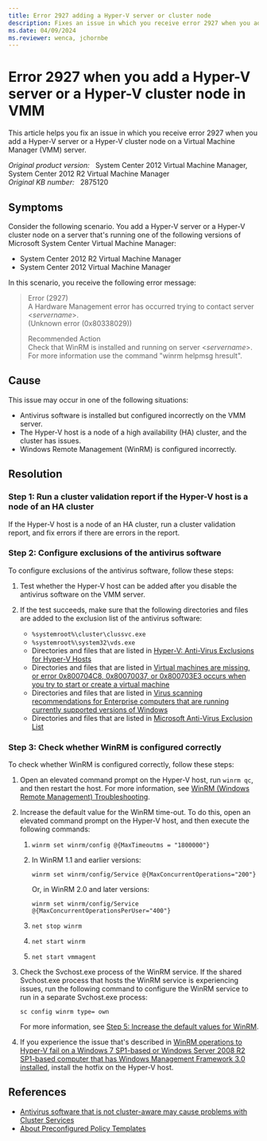 ```yaml
---
title: Error 2927 adding a Hyper-V server or cluster node
description: Fixes an issue in which you receive error 2927 when you add a Hyper-V server or a Hyper-V cluster node on a Virtual Machine Manager server.
ms.date: 04/09/2024
ms.reviewer: wenca, jchornbe
---
```

# Error 2927 when you add a Hyper-V server or a Hyper-V cluster node in VMM

This article helps you fix an issue in which you receive error 2927 when you add a Hyper-V server or a Hyper-V cluster node on a Virtual Machine Manager (VMM) server.

_Original product version:_ &nbsp; System Center 2012 Virtual Machine Manager, System Center 2012 R2 Virtual Machine Manager  
_Original KB number:_ &nbsp; 2875120

## Symptoms

Consider the following scenario. You add a Hyper-V server or a Hyper-V cluster node on a server that's running one of the following versions of Microsoft System Center Virtual Machine Manager:

- System Center 2012 R2 Virtual Machine Manager
- System Center 2012 Virtual Machine Manager

In this scenario, you receive the following error message:

> Error (2927)  
> A Hardware Management error has occurred trying to contact server <*servername*>.  
> (Unknown error (0x80338029))
>
> Recommended Action  
> Check that WinRM is installed and running on server <*servername*>. For more information use the command "winrm helpmsg hresult".

## Cause

This issue may occur in one of the following situations:

- Antivirus software is installed but configured incorrectly on the VMM server.
- The Hyper-V host is a node of a high availability (HA) cluster, and the cluster has issues.
- Windows Remote Management (WinRM) is configured incorrectly.

## Resolution

### Step 1: Run a cluster validation report if the Hyper-V host is a node of an HA cluster

If the Hyper-V host is a node of an HA cluster, run a cluster validation report, and fix errors if there are errors in the report.

### Step 2: Configure exclusions of the antivirus software

To configure exclusions of the antivirus software, follow these steps:

1. Test whether the Hyper-V host can be added after you disable the antivirus software on the VMM server.
2. If the test succeeds, make sure that the following directories and files are added to the exclusion list of the antivirus software:

   - `%systemroot%\cluster\clussvc.exe`
   - `%systemroot%\system32\vds.exe`
   - Directories and files that are listed in [Hyper-V: Anti-Virus Exclusions for Hyper-V Hosts](https://social.technet.microsoft.com/wiki/contents/articles/2179.hyper-v-anti-virus-exclusions-for-hyper-v-hosts.aspx)
   - Directories and files that are listed in [Virtual machines are missing, or error 0x800704C8, 0x80070037, or 0x800703E3 occurs when you try to start or create a virtual machine](../../windows-server/virtualization/vm-missing-0x800704c8-0x80070033-0x800703e3.md)
   - Directories and files that are listed in [Virus scanning recommendations for Enterprise computers that are running currently supported versions of Windows](https://support.microsoft.com/help/822158)
   - Directories and files that are listed in [Microsoft Anti-Virus Exclusion List](https://social.technet.microsoft.com/wiki/contents/articles/953.microsoft-anti-virus-exclusion-list.aspx)

### Step 3: Check whether WinRM is configured correctly

To check whether WinRM is configured correctly, follow these steps:

1. Open an elevated command prompt on the Hyper-V host, run `winrm qc`, and then restart the host. For more information, see [WinRM (Windows Remote Management) Troubleshooting](/archive/blogs/jonjor/winrm-windows-remote-management-troubleshooting).

2. Increase the default value for the WinRM time-out. To do this, open an elevated command prompt on the Hyper-V host, and then execute the following commands:

   1. ```console
      winrm set winrm/config @{MaxTimeoutms = "1800000"}
      ```

   2. In WinRM 1.1 and earlier versions:

      ```console
      winrm set winrm/config/Service @{MaxConcurrentOperations="200"}
      ```

      Or, in WinRM 2.0 and later versions:

      ```console
      winrm set winrm/config/Service @{MaxConcurrentOperationsPerUser="400"}
      ```

   3. ```console
      net stop winrm
      ```

   4. ```console
      net start winrm
      ```

   5. ```console
      net start vmmagent
      ```

3. Check the Svchost.exe process of the WinRM service. If the shared Svchost.exe process that hosts the WinRM service is experiencing issues, run the following command to configure the WinRM service to run in a separate Svchost.exe process:

    ```console
    sc config winrm type= own
    ```

    For more information, see [Step 5: Increase the default values for WinRM](troubleshoot-host-status-errors.md#step-5-increase-the-default-values-for-winrm).

4. If you experience the issue that's described in [WinRM operations to Hyper-V fail on a Windows 7 SP1-based or Windows Server 2008 R2 SP1-based computer that has Windows Management Framework 3.0 installed](https://support.microsoft.com/help/2781512), install the hotfix on the Hyper-V host.

## References

- [Antivirus software that is not cluster-aware may cause problems with Cluster Services](https://support.microsoft.com/help/250355)
- [About Preconfigured Policy Templates](/previous-versions/tn-archive/gg412475(v=technet.10))
